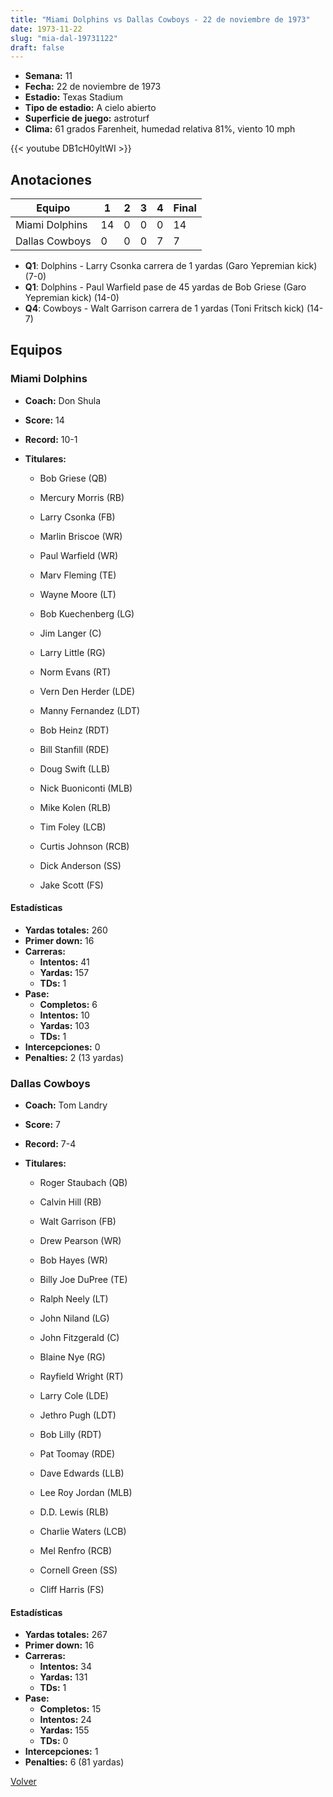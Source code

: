 ```yaml
---
title: "Miami Dolphins vs Dallas Cowboys - 22 de noviembre de 1973"
date: 1973-11-22
slug: "mia-dal-19731122"
draft: false
---
```


- **Semana:** 11
- **Fecha:** 22 de noviembre de 1973
- **Estadio:** Texas Stadium
- **Tipo de estadio:** A cielo abierto
- **Superficie de juego:** astroturf
- **Clima:** 61 grados Farenheit, humedad relativa 81%, viento 10 mph


{{< youtube DB1cH0yltWI >}}


## Anotaciones
| Equipo | 1 | 2 | 3 | 4 | Final |
|--------|---|---|---|---|-------|
| Miami Dolphins  | 14 | 0 | 0 | 0  | 14 |
| Dallas Cowboys  | 0 | 0 | 0 | 7  | 7 |
- **Q1**: Dolphins - Larry Csonka carrera de 1 yardas (Garo Yepremian kick) (7-0)
- **Q1**: Dolphins - Paul Warfield pase de 45 yardas de Bob Griese (Garo Yepremian kick) (14-0)
- **Q4**: Cowboys - Walt Garrison carrera de 1 yardas (Toni Fritsch kick) (14-7)


## Equipos


### Miami Dolphins
* **Coach:** Don Shula
* **Score:** 14
* **Record:** 10-1
* **Titulares:** 

  * Bob Griese (QB) 

  * Mercury Morris (RB) 

  * Larry Csonka (FB) 

  * Marlin Briscoe (WR) 

  * Paul Warfield (WR) 

  * Marv Fleming (TE) 

  * Wayne Moore (LT) 

  * Bob Kuechenberg (LG) 

  * Jim Langer (C) 

  * Larry Little (RG) 

  * Norm Evans (RT) 

  * Vern Den Herder (LDE) 

  * Manny Fernandez (LDT) 

  * Bob Heinz (RDT) 

  * Bill Stanfill (RDE) 

  * Doug Swift (LLB) 

  * Nick Buoniconti (MLB) 

  * Mike Kolen (RLB) 

  * Tim Foley (LCB) 

  * Curtis Johnson (RCB) 

  * Dick Anderson (SS) 

  * Jake Scott (FS) 

#### Estadísticas
* **Yardas totales:** 260
* **Primer down:** 16
* **Carreras:**
  * **Intentos:** 41
  * **Yardas:** 157
  * **TDs:** 1
* **Pase:**
  * **Completos:** 6
  * **Intentos:** 10
  * **Yardas:** 103
  * **TDs:** 1
* **Intercepciones:** 0
* **Penalties:** 2 (13 yardas)

### Dallas Cowboys
* **Coach:** Tom Landry
* **Score:** 7
* **Record:** 7-4
* **Titulares:** 

  * Roger Staubach (QB) 

  * Calvin Hill (RB) 

  * Walt Garrison (FB) 

  * Drew Pearson (WR) 

  * Bob Hayes (WR) 

  * Billy Joe DuPree (TE) 

  * Ralph Neely (LT) 

  * John Niland (LG) 

  * John Fitzgerald (C) 

  * Blaine Nye (RG) 

  * Rayfield Wright (RT) 

  * Larry Cole (LDE) 

  * Jethro Pugh (LDT) 

  * Bob Lilly (RDT) 

  * Pat Toomay (RDE) 

  * Dave Edwards (LLB) 

  * Lee Roy Jordan (MLB) 

  * D.D. Lewis (RLB) 

  * Charlie Waters (LCB) 

  * Mel Renfro (RCB) 

  * Cornell Green (SS) 

  * Cliff Harris (FS) 

#### Estadísticas
* **Yardas totales:** 267
* **Primer down:** 16
* **Carreras:**
  * **Intentos:** 34
  * **Yardas:** 131
  * **TDs:** 1
* **Pase:**
  * **Completos:** 15
  * **Intentos:** 24
  * **Yardas:** 155
  * **TDs:** 0
* **Intercepciones:** 1
* **Penalties:** 6 (81 yardas)


[Volver](/historia/1973)
